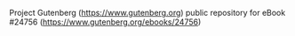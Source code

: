 Project Gutenberg (https://www.gutenberg.org) public repository for eBook #24756 (https://www.gutenberg.org/ebooks/24756)
